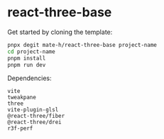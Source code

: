 # react-three-base

Get started by cloning the template:
```bash
pnpx degit mate-h/react-three-base project-name
cd project-name
pnpm install
pnpm run dev
```

Dependencies:
```
vite
tweakpane
three
vite-plugin-glsl
@react-three/fiber
@react-three/drei
r3f-perf
```

